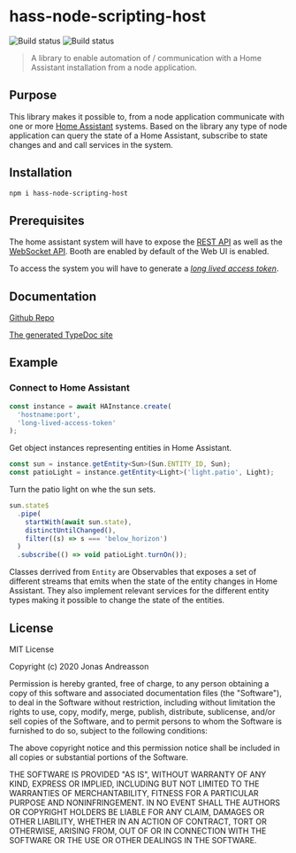 # hass-node-scripting-host

![Build status](https://github.com/crusaider/hass-node-scripting-host/workflows/Release/badge.svg)
![Build status](https://github.com/crusaider/hass-node-scripting-host/workflows/Build%20on%20push/badge.svg?branch=main)

> A library to enable automation of / communication with a Home Assistant
> installation from a node application.

## Purpose

This library makes it possible to, from a node application communicate with one
or more [Home Assistant](https://www.home-assistant.io/) systems. Based on the
library any type of node application can query the state of a Home Assistant,
subscribe to state changes and and call services in the system.

## Installation

```sh
npm i hass-node-scripting-host
```

## Prerequisites

The home assistant system will have to expose the
[REST API](https://developers.home-assistant.io/docs/api/rest/) as well as the
[WebSocket API](https://developers.home-assistant.io/docs/api/websocket). Booth
are enabled by default of the Web UI is enabled.

To access the system you will have to generate a
[_long lived access token_](https://www.home-assistant.io/docs/authentication/).

## Documentation

[Github Repo](https://github.com/crusaider/hass-node-scripting-host)

[The generated TypeDoc site](https://crusaider.github.io/hass-node-scripting-host/index.html)

## Example

### Connect to Home Assistant

```ts
const instance = await HAInstance.create(
  'hostname:port',
  'long-lived-access-token'
);
```

Get object instances representing entities in Home Assistant.

```ts
const sun = instance.getEntity<Sun>(Sun.ENTITY_ID, Sun);
const patioLight = instance.getEntity<Light>('light.patio', Light);
```

Turn the patio light on whe the sun sets.

```ts
sun.state$
  .pipe(
    startWith(await sun.state),
    distinctUntilChanged(),
    filter((s) => s === 'below_horizon')
  )
  .subscribe(() => void patioLight.turnOn());
```

Classes derrived from `Entity` are Observables that exposes a set of different
streams that emits when the state of the entity changes in Home Assistant. They
also implement relevant services for the different entity types making it
possible to change the state of the entities.

## License

MIT License

Copyright (c) 2020 Jonas Andreasson

Permission is hereby granted, free of charge, to any person obtaining a copy of
this software and associated documentation files (the "Software"), to deal in
the Software without restriction, including without limitation the rights to
use, copy, modify, merge, publish, distribute, sublicense, and/or sell copies of
the Software, and to permit persons to whom the Software is furnished to do so,
subject to the following conditions:

The above copyright notice and this permission notice shall be included in all
copies or substantial portions of the Software.

THE SOFTWARE IS PROVIDED "AS IS", WITHOUT WARRANTY OF ANY KIND, EXPRESS OR
IMPLIED, INCLUDING BUT NOT LIMITED TO THE WARRANTIES OF MERCHANTABILITY, FITNESS
FOR A PARTICULAR PURPOSE AND NONINFRINGEMENT. IN NO EVENT SHALL THE AUTHORS OR
COPYRIGHT HOLDERS BE LIABLE FOR ANY CLAIM, DAMAGES OR OTHER LIABILITY, WHETHER
IN AN ACTION OF CONTRACT, TORT OR OTHERWISE, ARISING FROM, OUT OF OR IN
CONNECTION WITH THE SOFTWARE OR THE USE OR OTHER DEALINGS IN THE SOFTWARE.
